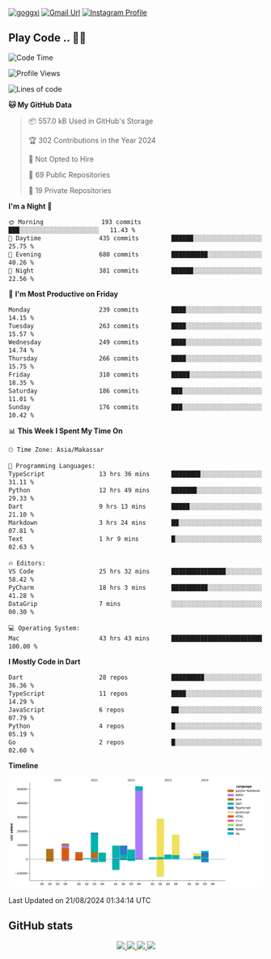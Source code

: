 [![goggxi](https://img.shields.io/badge/Portofolio-Goggxi-orange)](https://goggxi.github.io)
[![Gmail Url](https://img.shields.io/twitter/url?label=Goggxi@gmail.com&logo=gmail&style=social&url=http%3A%2F%2Fmailto%3Acontact.Goggxi@gmail.com)](mailto:Goggxi@gmail.com) [![Instagram Profile](https://img.shields.io/twitter/url?label=moh_rifkan&logo=instagram&style=social&url=https://www.instagram.com/moh_rifkan/)](https://www.instagram.com/moh_rifkan/)

## Play Code .. 💬🚀

<!-- [![Moh Rifkan GitHub stats](https://github-readme-stats.vercel.app/api?username=goggxi&count_private=true&show_icons=true&theme=dracula&custom_title=Goggxi%20Statistic%20🚀)](https://github.com/goggxi/goggxi)

[![Top Langs](https://github-readme-stats.vercel.app/api/top-langs/?username=goggxi&langs_count=8&layout=compact&show_icons=true&theme=dracula)](https://github.com/goggxi/goggxi) -->

<!--START_SECTION:waka-->
![Code Time](http://img.shields.io/badge/Code%20Time-3%2C190%20hrs%2057%20mins-blue)

![Profile Views](http://img.shields.io/badge/Profile%20Views-7-blue)

![Lines of code](https://img.shields.io/badge/From%20Hello%20World%20I%27ve%20Written-1.9%20million%20lines%20of%20code-blue)

**🐱 My GitHub Data** 

> 📦 557.0 kB Used in GitHub's Storage 
 > 
> 🏆 302 Contributions in the Year 2024
 > 
> 🚫 Not Opted to Hire
 > 
> 📜 69 Public Repositories 
 > 
> 🔑 19 Private Repositories 
 > 
**I'm a Night 🦉** 

```text
🌞 Morning                193 commits         ███░░░░░░░░░░░░░░░░░░░░░░   11.43 % 
🌆 Daytime                435 commits         ██████░░░░░░░░░░░░░░░░░░░   25.75 % 
🌃 Evening                680 commits         ██████████░░░░░░░░░░░░░░░   40.26 % 
🌙 Night                  381 commits         ██████░░░░░░░░░░░░░░░░░░░   22.56 % 
```
📅 **I'm Most Productive on Friday** 

```text
Monday                   239 commits         ████░░░░░░░░░░░░░░░░░░░░░   14.15 % 
Tuesday                  263 commits         ████░░░░░░░░░░░░░░░░░░░░░   15.57 % 
Wednesday                249 commits         ████░░░░░░░░░░░░░░░░░░░░░   14.74 % 
Thursday                 266 commits         ████░░░░░░░░░░░░░░░░░░░░░   15.75 % 
Friday                   310 commits         █████░░░░░░░░░░░░░░░░░░░░   18.35 % 
Saturday                 186 commits         ███░░░░░░░░░░░░░░░░░░░░░░   11.01 % 
Sunday                   176 commits         ███░░░░░░░░░░░░░░░░░░░░░░   10.42 % 
```


📊 **This Week I Spent My Time On** 

```text
🕑︎ Time Zone: Asia/Makassar

💬 Programming Languages: 
TypeScript               13 hrs 36 mins      ████████░░░░░░░░░░░░░░░░░   31.11 % 
Python                   12 hrs 49 mins      ███████░░░░░░░░░░░░░░░░░░   29.33 % 
Dart                     9 hrs 13 mins       █████░░░░░░░░░░░░░░░░░░░░   21.10 % 
Markdown                 3 hrs 24 mins       ██░░░░░░░░░░░░░░░░░░░░░░░   07.81 % 
Text                     1 hr 9 mins         █░░░░░░░░░░░░░░░░░░░░░░░░   02.63 % 

🔥 Editors: 
VS Code                  25 hrs 32 mins      ███████████████░░░░░░░░░░   58.42 % 
PyCharm                  18 hrs 3 mins       ██████████░░░░░░░░░░░░░░░   41.28 % 
DataGrip                 7 mins              ░░░░░░░░░░░░░░░░░░░░░░░░░   00.30 % 

💻 Operating System: 
Mac                      43 hrs 43 mins      █████████████████████████   100.00 % 
```

**I Mostly Code in Dart** 

```text
Dart                     28 repos            █████████░░░░░░░░░░░░░░░░   36.36 % 
TypeScript               11 repos            ████░░░░░░░░░░░░░░░░░░░░░   14.29 % 
JavaScript               6 repos             ██░░░░░░░░░░░░░░░░░░░░░░░   07.79 % 
Python                   4 repos             █░░░░░░░░░░░░░░░░░░░░░░░░   05.19 % 
Go                       2 repos             █░░░░░░░░░░░░░░░░░░░░░░░░   02.60 % 
```



**Timeline**

![Lines of Code chart](https://raw.githubusercontent.com/Goggxi/Goggxi/main/assets/bar_graph.png)


 Last Updated on 21/08/2024 01:34:14 UTC
<!--END_SECTION:waka-->

## GitHub stats

<p align="center">
  <a href="https://github.com/goggxi">
    <img src="http://github-profile-summary-cards.vercel.app/api/cards/profile-details?username=goggxi&theme=transparent" />
  </a>
  <a href="https://github.com/goggxi">
    <img src="https://github-readme-streak-stats.herokuapp.com/?user=goggxi&hide_border=true&card_width=338&theme=transparent" />
  </a>
  <a href="https://github.com/goggxi">
    <img src="http://github-profile-summary-cards.vercel.app/api/cards/stats?username=goggxi&theme=transparent" />
  </a>
  <a href="https://github.com/goggxi">
    <img src="https://github-readme-stats.vercel.app/api/top-langs/?username=goggxi&langs_count=10&exclude_repo=&hide=c,makefile,html,css,sass,nix,nunjucks,tsql,dockerfile,shell&card_width=699&hide_border=true&theme=transparent" />
  </a>
  <!-- <br/>
  <a href="https://github.com/goggxi">
    <img src="https://komarev.com/ghpvc/?username=goggxi&color=blue&style=flat" />
  </a> -->
</p>

